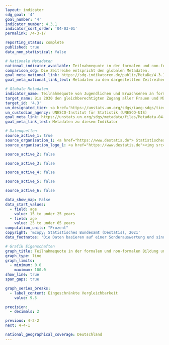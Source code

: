 ```yaml
---
layout: indicator    
sdg_goal: '4'    
goal_number: '4'    
indicator_number: 4.3.1    
indicator_sort_order: '04-03-01'    
permalink: /4-3-1/    

reporting_status: complete    
published: true    
data_non_statistical: false    

# Nationale Metadaten    
national_indicator_available: Teilnahmequote in der formalen und non-formalen Bildung und Ausbildung in den letzten 12 Monaten    
comparison_sdg: Die Zeitreihe entspricht den globalen Metadaten.    
goal_meta_national_link: https://sdg-indikatoren.de/public/MetaDe/4.3.1.pdf    
goal_meta_national_link_text: Metadaten zu den dargestellten Zeitreihen    

# Globale Metadaten    
indicator_name: Teilnahmequote von Jugendlichen und Erwachsenen an formaler und non-formaler Bildung und Ausbildung in den vorangegangenen 12 Monaten, nach Geschlecht    
target_name: Bis 2030 den gleichberechtigten Zugang aller Frauen und Männer zu einer erschwinglichen und hochwertigen fachlichen, beruflichen und tertiären Bildung einschließlich universitärer Bildung gewährleisten    
target_id: '4.3'    
un_designated_tier: <a href='https://unstats.un.org/sdgs/iaeg-sdgs/tier-classification/' title='Klicken Sie hier um weitere Informationen zur UN-Tier-Klassifikation zu erhalten.'  target='_blank'>Tier II</a>    
un_custodian_agency: UNESCO-Institut für Statistik (UNESCO-UIS)    
goal_meta_link: https://unstats.un.org/sdgs/metadata/files/Metadata-04-03-01.pdf    
goal_meta_link_text: Metadaten zu diesem Indikator        

# Datenquellen
source_active_1: true
source_organisation_1: <a href="https://www.destatis.de"> Statistisches Bundesamt (Destatis) </a>
source_organisation_logo_1: <a href="https://www.destatis.de"><img src="https://g205sdgs.github.io/sdg-indicators/public/OrgImgDe/destatis.png" alt="Logo destatis" style="height:60px; width:148px"/></a>

source_active_2: false

source_active_3: false

source_active_4: false

source_active_5: false

source_active_6: false

data_show_map: False    
data_start_values:
  - field: age
    value: 15 to under 25 years
  - field: age
    value: 25 to under 65 years    
computation_units: "Prozent"    
copyright: '&copy; Statistisches Bundesamt (Destatis), 2021'    
data_footnotes: 'Die Daten basieren auf einer Sonderauswertung und sind nicht öffentlich zugänglich.<br>• Die Ergebnisse 2020 sind nur eingeschränkt mit den Vorjahren vergleichbar. Für nähere Informationen siehe in den nationalen Metadaten unter "3. Data description".'    

# Grafik Eigenschaften    
graph_title: Teilnahmequote in der formalen und non-formalen Bildung und Ausbildung in den letzten 12 Monaten    
graph_type: line    
graph_limits:
  - minimum: 0.0
    maximum: 100.0
show_line: true
span_gaps: true

graph_series_breaks:
  - label_content: Eingeschränkte Vergleichbarkeit
    value: 9.5

precision:
  - decimals: 2    

previous: 4-2-2    
next: 4-4-1    

national_geographical_coverage: Deutschland    
---
```


<span></span>
